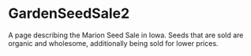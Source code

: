 # GardenSeedSale2
A page describing the Marion Seed Sale in Iowa. Seeds that are sold are organic and wholesome, additionally being sold for lower prices.

